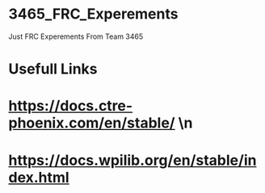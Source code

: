 # 3465_FRC_Experements
Just FRC Experements From Team 3465

# Usefull Links 
# https://docs.ctre-phoenix.com/en/stable/ \n
# https://docs.wpilib.org/en/stable/index.html
